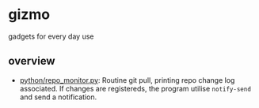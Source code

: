 # gizmo

gadgets for every day use

## overview

* [python/repo_monitor.py](https://github.com/serinko/gizmo/blob/master/python/repo_monitor.py): Routine git pull, printing repo change log associated. If changes are registereds, the program utilise `notify-send` and send a notification. 
